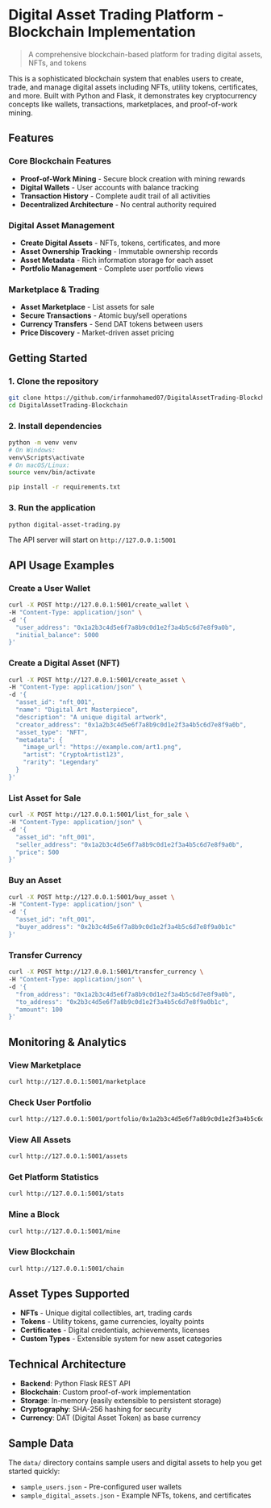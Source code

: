 # Digital Asset Trading Platform - Blockchain Implementation
> A comprehensive blockchain-based platform for trading digital assets, NFTs, and tokens

This is a sophisticated blockchain system that enables users to create, trade, and manage digital assets including NFTs, utility tokens, certificates, and more. Built with Python and Flask, it demonstrates key cryptocurrency concepts like wallets, transactions, marketplaces, and proof-of-work mining.

## Features

### Core Blockchain Features
- **Proof-of-Work Mining** - Secure block creation with mining rewards
- **Digital Wallets** - User accounts with balance tracking
- **Transaction History** - Complete audit trail of all activities
- **Decentralized Architecture** - No central authority required

### Digital Asset Management
- **Create Digital Assets** - NFTs, tokens, certificates, and more
- **Asset Ownership Tracking** - Immutable ownership records
- **Asset Metadata** - Rich information storage for each asset
- **Portfolio Management** - Complete user portfolio views

### Marketplace & Trading
- **Asset Marketplace** - List assets for sale
- **Secure Transactions** - Atomic buy/sell operations
- **Currency Transfers** - Send DAT tokens between users
- **Price Discovery** - Market-driven asset pricing

## Getting Started

### 1. Clone the repository

```bash
git clone https://github.com/irfanmohamed07/DigitalAssetTrading-Blockchain.git
cd DigitalAssetTrading-Blockchain
```

### 2. Install dependencies
```bash 
python -m venv venv
# On Windows:
venv\Scripts\activate
# On macOS/Linux:
source venv/bin/activate

pip install -r requirements.txt
```

### 3. Run the application
```bash
python digital-asset-trading.py
```

The API server will start on `http://127.0.0.1:5001`

## API Usage Examples

### Create a User Wallet
```bash
curl -X POST http://127.0.0.1:5001/create_wallet \
-H "Content-Type: application/json" \
-d '{
  "user_address": "0x1a2b3c4d5e6f7a8b9c0d1e2f3a4b5c6d7e8f9a0b",
  "initial_balance": 5000
}'
```

### Create a Digital Asset (NFT)
```bash
curl -X POST http://127.0.0.1:5001/create_asset \
-H "Content-Type: application/json" \
-d '{
  "asset_id": "nft_001",
  "name": "Digital Art Masterpiece",
  "description": "A unique digital artwork",
  "creator_address": "0x1a2b3c4d5e6f7a8b9c0d1e2f3a4b5c6d7e8f9a0b",
  "asset_type": "NFT",
  "metadata": {
    "image_url": "https://example.com/art1.png",
    "artist": "CryptoArtist123",
    "rarity": "Legendary"
  }
}'
```

### List Asset for Sale
```bash
curl -X POST http://127.0.0.1:5001/list_for_sale \
-H "Content-Type: application/json" \
-d '{
  "asset_id": "nft_001",
  "seller_address": "0x1a2b3c4d5e6f7a8b9c0d1e2f3a4b5c6d7e8f9a0b",
  "price": 500
}'
```

### Buy an Asset
```bash
curl -X POST http://127.0.0.1:5001/buy_asset \
-H "Content-Type: application/json" \
-d '{
  "asset_id": "nft_001",
  "buyer_address": "0x2b3c4d5e6f7a8b9c0d1e2f3a4b5c6d7e8f9a0b1c"
}'
```

### Transfer Currency
```bash
curl -X POST http://127.0.0.1:5001/transfer_currency \
-H "Content-Type: application/json" \
-d '{
  "from_address": "0x1a2b3c4d5e6f7a8b9c0d1e2f3a4b5c6d7e8f9a0b",
  "to_address": "0x2b3c4d5e6f7a8b9c0d1e2f3a4b5c6d7e8f9a0b1c",
  "amount": 100
}'
```

## Monitoring & Analytics

### View Marketplace
```bash
curl http://127.0.0.1:5001/marketplace
```

### Check User Portfolio
```bash
curl http://127.0.0.1:5001/portfolio/0x1a2b3c4d5e6f7a8b9c0d1e2f3a4b5c6d7e8f9a0b
```

### View All Assets
```bash
curl http://127.0.0.1:5001/assets
```

### Get Platform Statistics
```bash
curl http://127.0.0.1:5001/stats
```

### Mine a Block
```bash
curl http://127.0.0.1:5001/mine
```

### View Blockchain
```bash
curl http://127.0.0.1:5001/chain
```

## Asset Types Supported

- **NFTs** - Unique digital collectibles, art, trading cards
- **Tokens** - Utility tokens, game currencies, loyalty points  
- **Certificates** - Digital credentials, achievements, licenses
- **Custom Types** - Extensible system for new asset categories

## Technical Architecture

- **Backend**: Python Flask REST API
- **Blockchain**: Custom proof-of-work implementation
- **Storage**: In-memory (easily extensible to persistent storage)
- **Cryptography**: SHA-256 hashing for security
- **Currency**: DAT (Digital Asset Token) as base currency

## Sample Data

The `data/` directory contains sample users and digital assets to help you get started quickly:
- `sample_users.json` - Pre-configured user wallets
- `sample_digital_assets.json` - Example NFTs, tokens, and certificates

